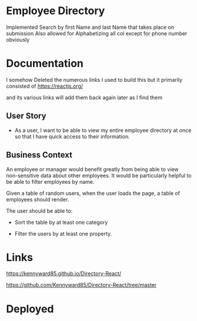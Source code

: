 # Employee Directory
Implemented Search by first Name and last Name that takes place on submission 
Also allowed for Alphabetizing all col except for phone number obviously 

# Documentation
I somehow Deleted the numerous links I used to build this but it primarily consisted of 
https://reactjs.org/

and its various links will add them back again later as I find them 

## User Story

* As a user, I want to be able to view my entire employee directory at once so that I have quick access to their information.

## Business Context

An employee or manager would benefit greatly from being able to view non-sensitive data about other employees. It would be particularly helpful to be able to filter employees by name.

Given a table of random users, when the user loads the page, a table of employees should render. 

The user should be able to:

  * Sort the table by at least one category

  * Filter the users by at least one property.
  
  # Links
  
 https://kennyward85.github.io/Directory-React/
 
 https://github.com/Kennyward85/Directory-React/tree/master

# Deployed

